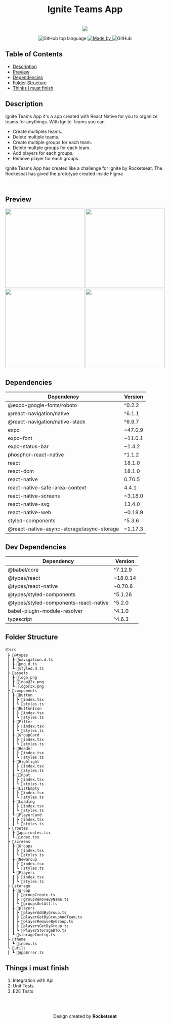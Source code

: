 <div align="center">
  <h1>Ignite Teams App</h1>
  
  <br />
  
   <image src="https://user-images.githubusercontent.com/26945693/217905178-f6af8a80-ca9f-4e35-b71d-fb1c9270a9a4.png" />

   <p>
      <img alt="GitHub top language" src="https://img.shields.io/github/languages/top/EduardoDrozda/igniteteams?color=%32B768">
      <a href="https://www.linkedin.com/in/henrique-martins-5b2bb71a5/" target="_blank" rel="noopener noreferrer">
        <img alt="Made by" src="https://img.shields.io/badge/made%20by-Eduardo%20Drozda-%32B768">
      </a>          
      <img alt="GitHub" src="https://img.shields.io/github/license/hmartiins/plantmanager?color=%32B768">
    </p>
   </div>
   
## Table of Contents

- [Description](#description)
- [Preview](#preview)
- [Dependencies](#dependencies)
- [Folder Structure](#folder-structure)
- [Thinks i must finish](#things-i-must-finish)

## Description

Ignite Teams App it's a app created with React Native for you to organize teams for anythings.
With Ignite Teams you can

- Create multiples teams.
- Delete multiple teams.
- Create multiple groups for each team.
- Delete multple groups for each team.
- Add players for each groups.
- Remove player for each groups.

Ignite Teams App has created like a challenge for Ignite by Rocketseat. The Rockeseat has gived the prototype created inside Figma

<br />

## Preview

<div align="center">
  <image src="https://user-images.githubusercontent.com/26945693/217910082-2671fd00-3ba5-4556-b69a-aaf4d80d6362.png" width="250" />
  <image src="https://user-images.githubusercontent.com/26945693/217908023-893fdad7-8905-479e-a442-2f72385ccac2.png" width="250" />
</div>

<div align="center">
  <image src="https://user-images.githubusercontent.com/26945693/217908178-2e376fc2-c6c5-4cf6-a615-2bfec7135bd4.png" width="250"/>
  <image src="https://user-images.githubusercontent.com/26945693/217908475-8e87f154-f204-47a3-aa05-9c2a888a4c07.png" width="250" />
</div>

## Dependencies

| Dependency | Version |
|--|--|
|@expo-google-fonts/roboto|^0.2.2|
|@react-navigation/native|^6.1.1|
|@react-navigation/native-stack|^6.9.7|
|expo|~47.0.9|
|expo-font|~11.0.1|
|expo-status-bar|~1.4.2|
|phosphor-react-native|^1.1.2|
|react|18.1.0|
|react-dom|18.1.0|
|react-native|0.70.5|
|react-native-safe-area-context|4.4.1|
|react-native-screens|~3.18.0|
|react-native-svg|13.4.0|
|react-native-web|~0.18.9|
|styled-components|^5.3.6|
|@react-native-async-storage/async-storage|~1.17.3|

## Dev Dependencies

| Dependency | Version |
|--|--|
|@babel/core|^7.12.9|
|@types/react|~18.0.14|
|@types/react-native|~0.70.6|
|@types/styled-components|^5.1.26|
|@types/styled-components-react-native|^5.2.0|
|babel-plugin-module-resolver|^4.1.0|
|typescript|^4.6.3|

## Folder Structure

```
📦src  
 ┣ 📂@types  
 ┃ ┣ 📜navigation.d.ts  
 ┃ ┣ 📜png.d.ts  
 ┃ ┗ 📜styled.d.ts  
 ┣ 📂assets  
 ┃ ┣ 📜logo.png  
 ┃ ┣ 📜logo@2x.png  
 ┃ ┗ 📜logo@3x.png  
 ┣ 📂components  
 ┃ ┣ 📂Button  
 ┃ ┃ ┣ 📜index.tsx  
 ┃ ┃ ┗ 📜styles.ts  
 ┃ ┣ 📂ButtonIcon  
 ┃ ┃ ┣ 📜index.tsx  
 ┃ ┃ ┗ 📜styles.ts  
 ┃ ┣ 📂Filter  
 ┃ ┃ ┣ 📜index.tsx  
 ┃ ┃ ┗ 📜styles.ts  
 ┃ ┣ 📂GroupCard  
 ┃ ┃ ┣ 📜index.tsx  
 ┃ ┃ ┗ 📜styles.ts  
 ┃ ┣ 📂Header  
 ┃ ┃ ┣ 📜index.tsx  
 ┃ ┃ ┗ 📜styles.ts  
 ┃ ┣ 📂Highlight  
 ┃ ┃ ┣ 📜index.tsx  
 ┃ ┃ ┗ 📜styles.ts  
 ┃ ┣ 📂Input  
 ┃ ┃ ┣ 📜index.tsx  
 ┃ ┃ ┗ 📜styles.ts  
 ┃ ┣ 📂ListEmpty  
 ┃ ┃ ┣ 📜index.tsx  
 ┃ ┃ ┗ 📜styles.ts  
 ┃ ┣ 📂Loading  
 ┃ ┃ ┣ 📜index.tsx  
 ┃ ┃ ┗ 📜styles.ts  
 ┃ ┗ 📂PlayerCard  
 ┃ ┃ ┣ 📜index.tsx  
 ┃ ┃ ┗ 📜styles.ts  
 ┣ 📂routes  
 ┃ ┣ 📜app.routes.tsx  
 ┃ ┗ 📜index.tsx  
 ┣ 📂screens  
 ┃ ┣ 📂Groups  
 ┃ ┃ ┣ 📜index.tsx  
 ┃ ┃ ┗ 📜styles.ts  
 ┃ ┣ 📂NewGroup  
 ┃ ┃ ┣ 📜index.tsx  
 ┃ ┃ ┗ 📜styles.ts  
 ┃ ┗ 📂Players  
 ┃ ┃ ┣ 📜index.tsx  
 ┃ ┃ ┗ 📜styles.ts  
 ┣ 📂storage  
 ┃ ┣ 📂group  
 ┃ ┃ ┣ 📜groupCreate.ts  
 ┃ ┃ ┣ 📜groupRemoveByName.ts  
 ┃ ┃ ┗ 📜groupsGetAll.ts  
 ┃ ┣ 📂players  
 ┃ ┃ ┣ 📜playerAddByGroup.ts  
 ┃ ┃ ┣ 📜playerGetByGroupAndTeam.ts  
 ┃ ┃ ┣ 📜playerRemoveByGroup.ts  
 ┃ ┃ ┣ 📜playersGetByGroup.ts  
 ┃ ┃ ┗ 📜PlayerStorageDTO.ts  
 ┃ ┗ 📜storageConfig.ts  
 ┣ 📂theme  
 ┃ ┗ 📜index.ts  
 ┗ 📂utils  
 ┃ ┗ 📜AppError.ts
```

## Things i must finish

 1. Integration with Api
 2. Unit Tests
 3. E2E Tests

<br />
<br />

<div align="center">
 <p>Design created by <strong>Rocketseat</strong></p>
</div>
